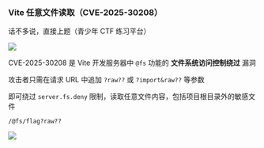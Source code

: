 ### Vite 任意文件读取（CVE-2025-30208）

话不多说，直接上题（青少年 CTF 练习平台）

![](https://pic1.imgdb.cn/item/683979e358cb8da5c81dc1e8.png)

CVE-2025-30208 是 Vite 开发服务器中 `@fs` 功能的 **文件系统访问控制绕过** 漏洞

攻击者只需在请求 URL 中追加 `?raw??` 或 `?import&raw??` 等参数

即可绕过 `server.fs.deny` 限制，读取任意文件内容，包括项目根目录外的敏感文件

```
/@fs/flag?raw??
```

![](https://pic1.imgdb.cn/item/68397f0958cb8da5c81e07e6.png)